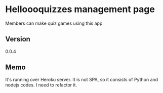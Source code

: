 # Helloooquizzes management page

Members can make quiz games using this app

## Version

0.0.4

## Memo

It's running over Heroku server.
It is not SPA, so it consists of Python and nodejs codes.
I need to refactor it.